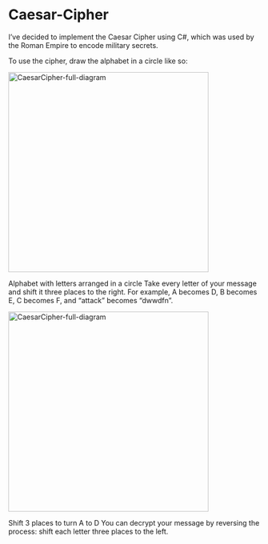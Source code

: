 # Caesar-Cipher

I’ve decided to implement the Caesar Cipher using C#, which was used by the Roman Empire to encode military secrets.

To use the cipher, draw the alphabet in a circle like so:

<img src="https://content.codecademy.com/courses/learn-c-sharp/lists-and-loops/CaesarCipher-full-diagram.svg" alt="CaesarCipher-full-diagram" width="400"/>

Alphabet with letters arranged in a circle
Take every letter of your message and shift it three places to the right. For example, A becomes D, B becomes E, C becomes F, and “attack” becomes “dwwdfn”.

<img src="https://content.codecademy.com/courses/learn-c-sharp/lists-and-loops/CaesarCipher-full-diagram.svg" alt="CaesarCipher-full-diagram" width="400"/>

Shift 3 places to turn A to D
You can decrypt your message by reversing the process: shift each letter three places to the left.
